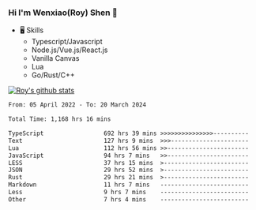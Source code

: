 ### Hi I'm Wenxiao(Roy) Shen 👋
- 🖥 Skills
  - Typescript/Javascript
  - Node.js/Vue.js/React.js
  - Vanilla Canvas
  - Lua
  - Go/Rust/C++

[![Roy's github stats](https://github-readme-stats.vercel.app/api?username=RoyShen12&show_icons=true&theme=radical&hide=prs,contribs)](https://github.com/anuraghazra/github-readme-stats)
<!--START_SECTION:waka-->

```txt
From: 05 April 2022 - To: 20 March 2024

Total Time: 1,168 hrs 16 mins

TypeScript                 692 hrs 39 mins >>>>>>>>>>>>>>>----------   58.93 %
Text                       127 hrs 9 mins  >>>----------------------   10.82 %
Lua                        112 hrs 56 mins >>-----------------------   09.61 %
JavaScript                 94 hrs 7 mins   >>-----------------------   08.01 %
LESS                       37 hrs 15 mins  >------------------------   03.17 %
JSON                       29 hrs 52 mins  >------------------------   02.54 %
Rust                       29 hrs 21 mins  >------------------------   02.50 %
Markdown                   11 hrs 7 mins   -------------------------   00.95 %
Less                       9 hrs 7 mins    -------------------------   00.78 %
Other                      7 hrs 4 mins    -------------------------   00.60 %
```

<!--END_SECTION:waka-->
